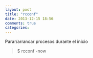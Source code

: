 ```yaml
---
layout: post
title: "rcconf"
date: 2013-12-15 18:56
comments: true
categories: 
---
```

Parar/arrancar procesos durante el inicio

>$ rcconf -now

